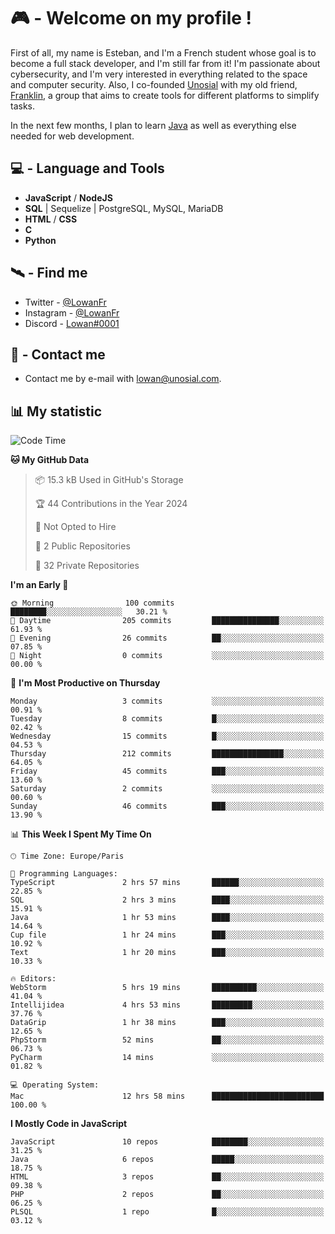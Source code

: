 # 🎮 - Welcome on my profile !
First of all, my name is Esteban, and I'm a French student whose goal is to become a full stack developer, and I'm still far from it!
I'm passionate about cybersecurity, and I'm very interested in everything related to the space and computer security.
Also, I co-founded [Unosial](https://github.com/Unosial) with my old friend, [Franklin](https://github.com/AbaFranklin/), a group that aims to create tools for different platforms to simplify tasks. 

In the next few months, I plan to learn [Java](https://www.java.com/) as well as everything else needed for web development.




## 💻 - Language and Tools
- **JavaScript** / **NodeJS**
- **SQL** | Sequelize | PostgreSQL, MySQL, MariaDB
- **HTML** / **CSS**
- **C**
- **Python**

## 🛰️ - Find me

 - Twitter - [@LowanFr](https://twitter.com/LowanFr/)
 - Instagram - [@LowanFr](https://instagram.com/LowanFr)
 - Discord -  [Lowan#0001](https://unosial.bio/Lowan)
 
## 📡 - Contact me
 - Contact me by e-mail with [lowan@unosial.com](mailto:lowan@unosial.com).

## 📊 My statistic
<!--START_SECTION:waka-->
![Code Time](http://img.shields.io/badge/Code%20Time-798%20hrs%2016%20mins-blue)

**🐱 My GitHub Data** 

> 📦 15.3 kB Used in GitHub's Storage 
 > 
> 🏆 44 Contributions in the Year 2024
 > 
> 🚫 Not Opted to Hire
 > 
> 📜 2 Public Repositories 
 > 
> 🔑 32 Private Repositories 
 > 
**I'm an Early 🐤** 

```text
🌞 Morning                100 commits         ████████░░░░░░░░░░░░░░░░░   30.21 % 
🌆 Daytime                205 commits         ███████████████░░░░░░░░░░   61.93 % 
🌃 Evening                26 commits          ██░░░░░░░░░░░░░░░░░░░░░░░   07.85 % 
🌙 Night                  0 commits           ░░░░░░░░░░░░░░░░░░░░░░░░░   00.00 % 
```
📅 **I'm Most Productive on Thursday** 

```text
Monday                   3 commits           ░░░░░░░░░░░░░░░░░░░░░░░░░   00.91 % 
Tuesday                  8 commits           █░░░░░░░░░░░░░░░░░░░░░░░░   02.42 % 
Wednesday                15 commits          █░░░░░░░░░░░░░░░░░░░░░░░░   04.53 % 
Thursday                 212 commits         ████████████████░░░░░░░░░   64.05 % 
Friday                   45 commits          ███░░░░░░░░░░░░░░░░░░░░░░   13.60 % 
Saturday                 2 commits           ░░░░░░░░░░░░░░░░░░░░░░░░░   00.60 % 
Sunday                   46 commits          ███░░░░░░░░░░░░░░░░░░░░░░   13.90 % 
```


📊 **This Week I Spent My Time On** 

```text
🕑︎ Time Zone: Europe/Paris

💬 Programming Languages: 
TypeScript               2 hrs 57 mins       ██████░░░░░░░░░░░░░░░░░░░   22.85 % 
SQL                      2 hrs 3 mins        ████░░░░░░░░░░░░░░░░░░░░░   15.91 % 
Java                     1 hr 53 mins        ████░░░░░░░░░░░░░░░░░░░░░   14.64 % 
Cup file                 1 hr 24 mins        ███░░░░░░░░░░░░░░░░░░░░░░   10.92 % 
Text                     1 hr 20 mins        ███░░░░░░░░░░░░░░░░░░░░░░   10.33 % 

🔥 Editors: 
WebStorm                 5 hrs 19 mins       ██████████░░░░░░░░░░░░░░░   41.04 % 
Intellijidea             4 hrs 53 mins       █████████░░░░░░░░░░░░░░░░   37.76 % 
DataGrip                 1 hr 38 mins        ███░░░░░░░░░░░░░░░░░░░░░░   12.65 % 
PhpStorm                 52 mins             ██░░░░░░░░░░░░░░░░░░░░░░░   06.73 % 
PyCharm                  14 mins             ░░░░░░░░░░░░░░░░░░░░░░░░░   01.82 % 

💻 Operating System: 
Mac                      12 hrs 58 mins      █████████████████████████   100.00 % 
```

**I Mostly Code in JavaScript** 

```text
JavaScript               10 repos            ████████░░░░░░░░░░░░░░░░░   31.25 % 
Java                     6 repos             █████░░░░░░░░░░░░░░░░░░░░   18.75 % 
HTML                     3 repos             ██░░░░░░░░░░░░░░░░░░░░░░░   09.38 % 
PHP                      2 repos             ██░░░░░░░░░░░░░░░░░░░░░░░   06.25 % 
PLSQL                    1 repo              █░░░░░░░░░░░░░░░░░░░░░░░░   03.12 % 
```




<!--END_SECTION:waka-->
